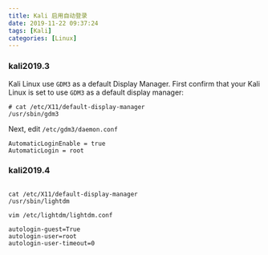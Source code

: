 ```yaml
---
title: Kali 启用自动登录
date: 2019-11-22 09:37:24
tags: [Kali]
categories: [Linux]
---
```




### kali2019.3

Kali Linux use `GDM3` as a default Display Manager. First confirm that your Kali Linux is set to use `GDM3` as a default display manager: 

```
# cat /etc/X11/default-display-manager
/usr/sbin/gdm3
```

Next, edit `/etc/gdm3/daemon.conf`

```
AutomaticLoginEnable = true
AutomaticLogin = root
```


### kali2019.4

```

cat /etc/X11/default-display-manager
/usr/sbin/lightdm

vim /etc/lightdm/lightdm.conf 

autologin-guest=True
autologin-user=root
autologin-user-timeout=0

```
